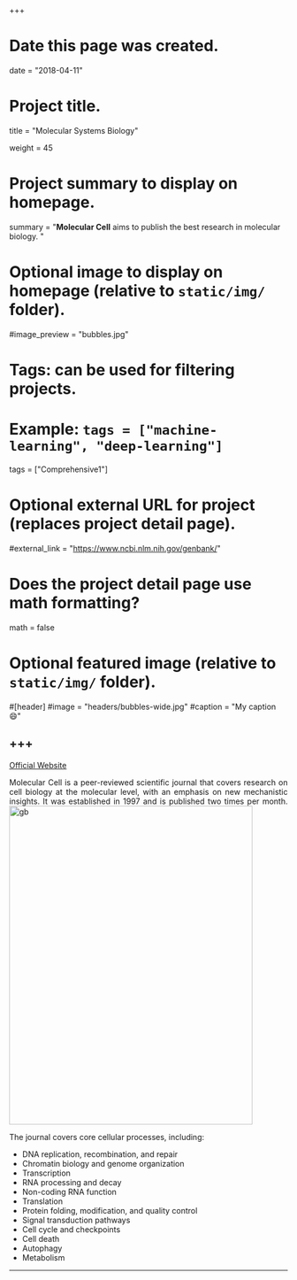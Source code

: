 +++
# Date this page was created.
date = "2018-04-11"

# Project title.
title = "Molecular Systems Biology"

weight = 45
# Project summary to display on homepage.
summary = "**Molecular Cell** aims to publish the best research in molecular biology. "

# Optional image to display on homepage (relative to `static/img/` folder).
#image_preview = "bubbles.jpg"

# Tags: can be used for filtering projects.
# Example: `tags = ["machine-learning", "deep-learning"]`
tags = ["Comprehensive1"]

# Optional external URL for project (replaces project detail page).
#external_link = "https://www.ncbi.nlm.nih.gov/genbank/"

# Does the project detail page use math formatting?
math = false

# Optional featured image (relative to `static/img/` folder).
#[header]
#image = "headers/bubbles-wide.jpg"
#caption = "My caption :smile:"


+++
---
[Official Website](http://msb.embopress.org)

<p align="justify">Molecular Cell is a peer-reviewed scientific journal that covers research on cell biology at the molecular level, with an emphasis on new mechanistic insights. It was established in 1997 and is published two times per month.


<img src="/img/journal/com/molecular systems biology.jpg" width = "440" height = "576" alt="gb" align=center />

The journal covers core cellular processes, including:

* DNA replication, recombination, and repair 
* Chromatin biology and genome organization
* Transcription
* RNA processing and decay
* Non-coding RNA function
* Translation
* Protein folding, modification, and quality control
* Signal transduction pathways
* Cell cycle and checkpoints 
* Cell death
* Autophagy
* Metabolism

---